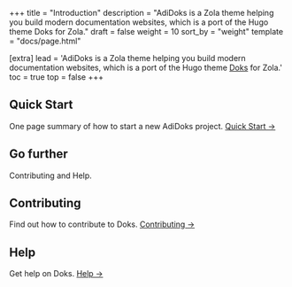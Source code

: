 +++
title = "Introduction"
description = "AdiDoks is a Zola theme helping you build modern documentation websites, which is a port of the Hugo theme Doks for Zola."
draft = false
weight = 10
sort_by = "weight"
template = "docs/page.html"

[extra]
lead = 'AdiDoks is a Zola theme helping you build modern documentation websites, which is a port of the Hugo theme <a href="https://github.com/h-enk/doks">Doks</a> for Zola.'
toc = true
top = false
+++

## Quick Start

One page summary of how to start a new AdiDoks project.
[Quick Start →](../quick-start/)

## Go further

Contributing and Help.

## Contributing

Find out how to contribute to Doks.
[Contributing →](../../contributing/how-to-contribute/)

## Help

Get help on Doks. [Help →](../../help/faq/)

